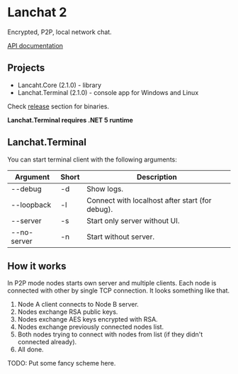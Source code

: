 # Lanchat 2

Encrypted, P2P, local network chat. 

[API documentation](https://github.com/tofudd/lanchat/blob/master/Docs/API.md)

## Projects
* Lancaht.Core (2.1.0) - library
* Lanchat.Terminal (2.1.0) - console app for Windows and Linux

Check [release](https://github.com/tofudd/lanchat/releases) section for binaries.

**Lanchat.Terminal requires .NET 5 runtime**

## Lanchat.Terminal
You can start terminal client with the following arguments:

| Argument    | Short | Description                                     |
|-------------|-------|-------------------------------------------------|
| --debug     | -d    | Show logs.                                      |
| --loopback  | -l    | Connect with localhost after start (for debug). |
| --server    | -s    | Start only server without UI.                   |
| --no-server | -n    | Start without server.                           |

## How it works
In P2P mode nodes starts own server and multiple clients. Each node is connected with other by single TCP connection.
It looks something like that.

1. Node A client connects to Node B server.
2. Nodes exchange RSA public keys.
3. Nodes exchange AES keys encrypted with RSA.
4. Nodes exchange previously connected nodes list.
5. Both nodes trying to connect with nodes from list (if they didn't connected already).
6. All done.

TODO: Put some fancy scheme here.